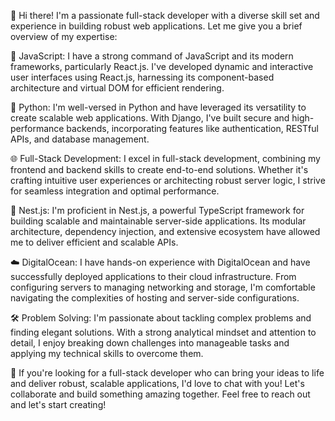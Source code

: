 👋 Hi there! I'm a passionate full-stack developer with a diverse skill set and experience in building robust web applications. Let me give you a brief overview of my expertise:

🚀 JavaScript: I have a strong command of JavaScript and its modern frameworks, particularly React.js. I've developed dynamic and interactive user interfaces using React.js, harnessing its component-based architecture and virtual DOM for efficient rendering.

🐍 Python: I'm well-versed in Python and have leveraged its versatility to create scalable web applications. With Django, I've built secure and high-performance backends, incorporating features like authentication, RESTful APIs, and database management.

🌐 Full-Stack Development: I excel in full-stack development, combining my frontend and backend skills to create end-to-end solutions. Whether it's crafting intuitive user experiences or architecting robust server logic, I strive for seamless integration and optimal performance.

🌱 Nest.js: I'm proficient in Nest.js, a powerful TypeScript framework for building scalable and maintainable server-side applications. Its modular architecture, dependency injection, and extensive ecosystem have allowed me to deliver efficient and scalable APIs.

☁️ DigitalOcean: I have hands-on experience with DigitalOcean and have successfully deployed applications to their cloud infrastructure. From configuring servers to managing networking and storage, I'm comfortable navigating the complexities of hosting and server-side configurations.

🛠️ Problem Solving: I'm passionate about tackling complex problems and finding elegant solutions. With a strong analytical mindset and attention to detail, I enjoy breaking down challenges into manageable tasks and applying my technical skills to overcome them.

🌟 If you're looking for a full-stack developer who can bring your ideas to life and deliver robust, scalable applications, I'd love to chat with you! Let's collaborate and build something amazing together. Feel free to reach out and let's start creating!
